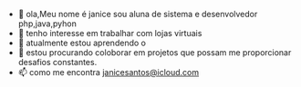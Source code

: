- 👋 ola,Meu nome é janice sou aluna de sistema e desenvolvedor php,java,pyhon
- 👀 tenho interesse em trabalhar com lojas virtuais
- 🌱 atualmente estou aprendendo o 
- 💞️ estou procurando coloborar  em projetos que possam me proporcionar desafios constantes.
- 📫 como me encontra janicesantos@icloud.com
  

<!---
JANNYSANTO/JANNYSANTO is a ✨ special ✨ repository because its `README.md` (this file) appears on your GitHub profile.
You can click the Preview link to take a look at your changes.
--->
